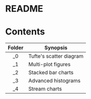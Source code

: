 # README


# Contents

| Folder | Synopsis                |
| :----: | ----------------------- |
| _0     | Tufte's scatter diagram |
| _1     | Multi-plot figures      |
| _2     | Stacked bar charts      |
| _3     | Advanced histograms     |
| _4     | Stream charts           |
